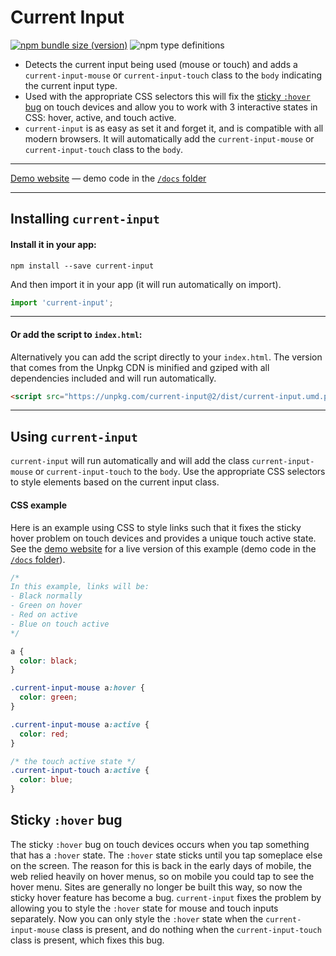 # Current Input

[![npm bundle size (version)](https://img.shields.io/bundlephobia/minzip/current-input?color=purple)](https://bundlephobia.com/result?p=event-from) ![npm type definitions](https://img.shields.io/npm/types/current-input?color=blue)

- Detects the current input being used (mouse or touch) and adds a `current-input-mouse` or `current-input-touch` class to the `body` indicating the current input type.
- Used with the appropriate CSS selectors this will fix the [sticky `:hover` bug](#sticky-hover-bug) on touch devices and allow you to work with 3 interactive states in CSS: hover, active, and touch active.
- `current-input` is as easy as set it and forget it, and is compatible with all modern browsers. It will automatically add the `current-input-mouse` or `current-input-touch` class to the `body`.
---

[Demo website](https://current-input.rafgraph.dev) &#8212; demo code in the [`/docs` folder](/docs)

---

## Installing `current-input`

#### Install it in your app:

```shell
npm install --save current-input
```

And then import it in your app (it will run automatically on import).

```js
import 'current-input';
```

---

#### Or add the script to `index.html`:

Alternatively you can add the script directly to your `index.html`. The version that comes from the Unpkg CDN is minified and gziped with all dependencies included and will run automatically.

```html
<script src="https://unpkg.com/current-input@2/dist/current-input.umd.production.js"></script>
```

---

## Using `current-input`

`current-input` will run automatically and will add the class `current-input-mouse` or `current-input-touch` to the `body`. Use the appropriate CSS selectors to style elements based on the current input class.

#### CSS example

Here is an example using CSS to style links such that it fixes the sticky hover problem on touch devices and provides a unique touch active state. See the [demo website](https://current-input.rafgraph.dev) for a live version of this example (demo code in the [`/docs` folder](/docs)).

```CSS
/*
In this example, links will be:
- Black normally
- Green on hover
- Red on active
- Blue on touch active
*/

a {
  color: black;
}

.current-input-mouse a:hover {
  color: green;
}

.current-input-mouse a:active {
  color: red;
}

/* the touch active state */
.current-input-touch a:active {
  color: blue;
}
```

## Sticky `:hover` bug

The sticky `:hover` bug on touch devices occurs when you tap something that has a `:hover` state. The `:hover` state sticks until you tap someplace else on the screen. The reason for this is back in the early days of mobile, the web relied heavily on hover menus, so on mobile you could tap to see the hover menu. Sites are generally no longer be built this way, so now the sticky hover feature has become a bug. `current-input` fixes the problem by allowing you to style the `:hover` state for mouse and touch inputs separately. Now you can only style the `:hover` state when the `current-input-mouse` class is present, and do nothing when the `current-input-touch` class is present, which fixes this bug.
